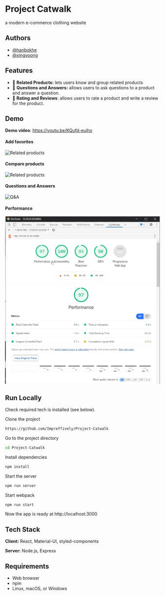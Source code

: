 # Project Catwalk
a modern e-commerce clothing website

## Authors
- [@hanbokhe](https://github.com/hanbokhe)
- [@xingvoong](https://github.com/xingvoong)

## Features
- 👗 **Related Products:** lets users know and group related products
- 👔 **Questions and Answers:** allows users to ask questions to a product and answer a question.
- 👖 **Rating and Reviews**: allows users to rate a product and write a review for the product.

## Demo
**Demo video**: https://youtu.be/KQufd-euiho

#### Add favorites
![Related products](https://github.com/Impreffively/Project-Catwalk/blob/main/projectcatwalk_gif/related_product_1.gif?raw=true)

#### Compare products
![Related products](https://github.com/Impreffively/Project-Catwalk/blob/main/projectcatwalk_gif/related_product2.gif?raw=true)

#### Questions and Answers
![Q&A](https://github.com/Impreffively/Project-Catwalk/blob/main/projectcatwalk_gif/qa.gif?raw=true)

#### Performance
![Performance](https://github.com/Impreffively/Project-Catwalk/blob/main/projectcatwalk_gif/performance.gif?raw=true)

## Run Locally
Check required tech is installed (see below).

Clone the project
```bash
https://github.com/Impreffively/Project-Catwalk
```
Go to the project directory
```bash
cd Project-Catwalk
```
Install dependencies
```bash
npm install
```
Start the server
```bash
npm run server
```
Start webpack
```bash
npm run start
```

Now the app is ready at http://localhost:3000

## Tech Stack
**Client:** React, Material-UI, styled-components

**Server:** Node.js, Express

## Requirements
- Web browser
- npm
- Linux, macOS, or Windows